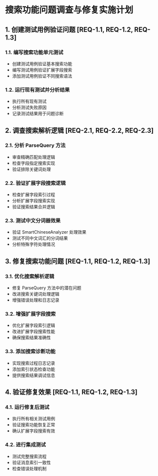 # 搜索功能问题调查与修复实施计划

## 1. 创建测试用例验证问题 [REQ-1.1, REQ-1.2, REQ-1.3]

### 1.1. 编写搜索功能单元测试
- 创建测试用例验证基本搜索功能
- 编写测试用例验证扩展字段搜索
- 添加测试用例验证不同搜索语法

### 1.2. 运行现有测试并分析结果
- 执行所有现有测试
- 分析测试失败原因
- 记录测试结果用于问题诊断

## 2. 调查搜索解析逻辑 [REQ-2.1, REQ-2.2, REQ-2.3]

### 2.1. 分析 ParseQuery 方法
- 审查精确匹配处理逻辑
- 检查字段指定搜索实现
- 验证排除关键词处理

### 2.2. 验证扩展字段搜索逻辑
- 检查扩展字段索引过程
- 分析扩展字段搜索实现
- 验证搜索结果合并逻辑

### 2.3. 测试中文分词器效果
- 验证 SmartChineseAnalyzer 处理效果
- 测试不同中文词汇的分词结果
- 分析特殊字符处理情况

## 3. 修复搜索功能问题 [REQ-1.1, REQ-1.2, REQ-1.3]

### 3.1. 优化搜索解析逻辑
- 修复 ParseQuery 方法中的潜在问题
- 改进搜索关键词处理逻辑
- 增强错误处理和日志记录

### 3.2. 增强扩展字段搜索
- 优化扩展字段索引逻辑
- 改进扩展字段搜索性能
- 确保搜索结果准确性

### 3.3. 添加搜索诊断功能
- 实现搜索过程日志记录
- 添加索引状态检查功能
- 提供搜索结果调试信息

## 4. 验证修复效果 [REQ-1.1, REQ-1.2, REQ-1.3]

### 4.1. 运行修复后测试
- 执行所有相关测试用例
- 验证搜索功能恢复正常
- 确认扩展字段搜索有效

### 4.2. 进行集成测试
- 测试完整搜索流程
- 验证消息索引一致性
- 检查错误处理机制